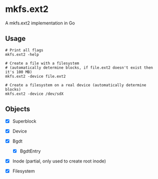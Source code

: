 # mkfs.ext2
A mkfs.ext2 implementation in Go

## Usage
```
# Print all flags
mkfs.ext2 -help

# Create a file with a filesystem
# (automatically determine blocks, if file.ext2 doesn't exist then it's 100 MB)
mkfs.ext2 -device file.ext2

# Create a filesystem on a real device (automatically determine blocks)
mkfs.ext2 -device /dev/sdX
```

## Objects
- [x] Superblock
- [x] Device
- [x] Bgdt
  - [x] BgdtEntry
- [x] Inode (partial, only used to create root inode)
- [x] Filesystem

